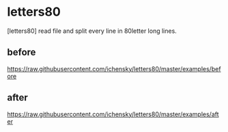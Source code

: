 # letters80
[letters80]  read file and split every line in 80letter long lines.  

## before 

https://raw.githubusercontent.com/ichensky/letters80/master/examples/before

## after

https://raw.githubusercontent.com/ichensky/letters80/master/examples/after
